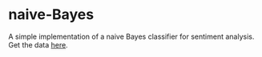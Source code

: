 # naive-Bayes

A simple implementation of a naive Bayes classifier for sentiment analysis. Get the data [here](https://www.kaggle.com/datasets/cosmos98/twitter-and-reddit-sentimental-analysis-dataset).
